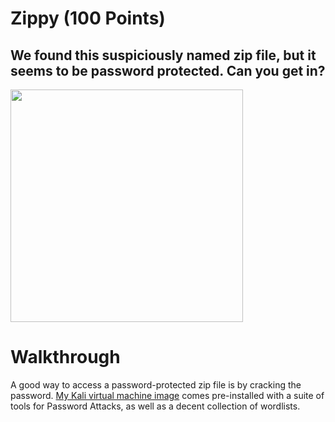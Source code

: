 # Zippy (100 Points)
## We found this suspiciously named zip file, but it seems to be password protected. Can you get in?
<img width="372" src="https://user-images.githubusercontent.com/99063625/157494438-c7bbff80-b706-402d-9219-85d103f9c874.png">

# Walkthrough

A good way to access a password-protected zip file is by cracking the password. [My Kali virtual machine image](https://www.kali.org/get-kali/#kali-virtual-machines) comes pre-installed with a suite of tools for Password Attacks, as well as a decent collection of wordlists.

